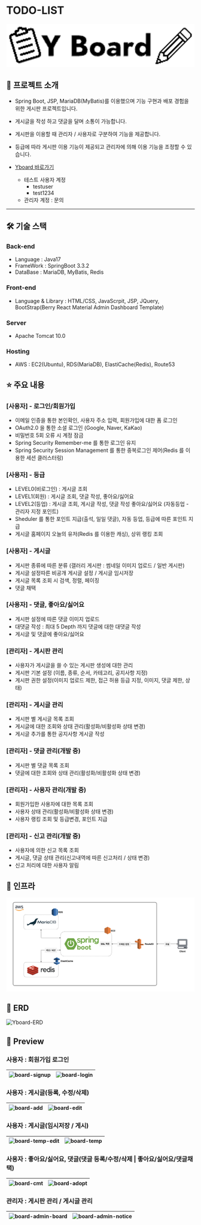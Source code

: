 # TODO-LIST

<p align="center">
  <img src="assets/board-logo.png" alt="logo" style="width: 100%; height: auto; max-height: 400px;" />
</p>

## 📖 프로젝트 소개

- Spring Boot, JSP, MariaDB(MyBatis)를 이용했으며 기능 구현과 배포 경험을 위한 게시판 프로젝트입니다.
- 게시글을 작성 하고 댓글을 달며 소통이 가능합니다.
- 게시판을 이용할 때 관리자 / 사용자로 구분하여 기능을 제공합니다.
- 등급에 따라 게시판 이용 기능이 제공되고 관리자에 의해 이용 기능을 조정할 수 있습니다.

- [Yboard 바로가기](https://www.yboard.site)
    - 테스트 사용자 계정
        - testuser
        - test1234
    - 관리자 계정 : 문의

---

## 🛠️ 기술 스택

### Back-end

- Language : Java17
- FrameWork : SpringBoot 3.3.2
- DataBase : MariaDB, MyBatis, Redis

### Front-end

- Language & Library : HTML/CSS, JavaScrpit, JSP, JQuery, BootStrap(Berry React Material Admin Dashboard Template)

### Server

- Apache Tomcat 10.0

### Hosting

- AWS : EC2(Ubuntu), RDS(MariaDB), ElastiCache(Redis), Route53

## ⭐️ 주요 내용

### [사용자] - 로그인/회원가입

- 이메일 인증을 통한 본인확인, 사용자 주소 입력, 회원가입에 대한 폼 로그인
- OAuth2.0 을 통한 소셜 로그인 (Google, Naver, KaKao)
- 비밀번호 5회 오류 시 계정 잠금
- Spring Security Remember-me 를 통한 로그인 유지
- Spring Security Session Management 를 통한 중복로그인 제어(Redis 를 이용한 세션 클러스터링)

### [사용자] - 등급

- LEVEL0(비로그인) : 게시글 조회
- LEVEL1(회원) : 게시글 조회, 댓글 작성, 좋아요/싫어요
- LEVEL2(등업) : 게시글 조회, 게시글 작성, 댓글 작성 좋아요/싫어요 (자동등업 - 관리자 지정 포인트)
- Sheduler 를 통한 포인트 지급(출석, 일일 댓글), 자동 등업, 등급에 따른 포인트 지급
- 게시글 홈페이지 오늘의 유저(Redis 를 이용한 캐싱), 상위 랭킹 조회

### [사용자] - 게시글

- 게시판 종류에 따른 분류 (갤러리 게시판 : 썸네일 이미지 업로드 / 일반 게시판)
- 게시글 설정따른 비공개 게시글 설정 / 게시글 임시저장
- 게시글 목록 조회 시 검색, 정렬, 페이징
- 댓글 채택

### [사용자] - 댓글, 좋아요/싫어요

- 게시판 설정에 따른 댓글 이미지 업로드
- 대댓글 작성 : 최대 5 Depth 까지 댓글에 대한 대댓글 작성
- 게시글 및 댓글에 좋아요/싫어요

### [관리자] - 게시판 관리

- 사용자가 게시글을 쓸 수 있는 게시판 생성에 대한 관리
- 게시판 기본 설정 (이름, 종류, 순서, 카테고리, 공지사항 지정)
- 게시판 권한 설정(이미지 업로드 제한, 접근 허용 등급 지정, 이미지, 댓글 제한, 상태)

### [관리자] - 게시글 관리

- 게시판 별 게시글 목록 조회
- 게시글에 대한 조회와 상태 관리(활성화/비활성화 상태 변경)
- 게시글 추가를 통한 공지사항 게시글 작성

### [관리자] - 댓글 관리(개발 중)

- 게시판 별 댓글 목록 조회
- 댓글에 대한 조회와 상태 관리(활성화/비활성화 상태 변경)

### [관리자] - 사용자 관리(개발 중)

- 회원가입한 사용자에 대한 목록 조회
- 사용자 상태 관리(활성화/비활성화 상태 변경)
- 사용자 랭킹 조회 및 등급변경, 포인트 지급

### [관리자] - 신고 관리(개발 중)

- 사용자에 의한 신고 목록 조회
- 게시글, 댓글 상태 관리(신고내역에 따른 신고처리 / 상태 변경)
- 신고 처리에 대한 사용자 알림

## 📖 인프라

<p align="center">
<img src="assets/Yboard-infra2.png" alt="infra"/>
</p>

## 📖 ERD

![Yboard-ERD](https://github.com/user-attachments/assets/de944e83-a575-4694-95b8-4fc9dcd3001a)

## 🎥 Preview

### 사용자 : 회원가입 로그인

| ![board-signup](https://github.com/user-attachments/assets/8b39b5d7-320b-4125-930c-c4093e9db55c) | ![board-login](https://github.com/user-attachments/assets/220fba7c-8abe-4faa-a3b7-a703068249ca) |
|--------------------------------------------------------------------------------------------------|-------------------------------------------------------------------------------------------------|

### 사용자 : 게시글(등록, 수정/삭제)

| ![board-add](https://github.com/user-attachments/assets/3282b1c5-5517-4fe3-b647-1b1ccd2a31ad) | ![board-edit](https://github.com/user-attachments/assets/2c01ef44-4821-47b3-b8c1-aeaade797c53) |
|-----------------------------------------------------------------------------------------------|------------------------------------------------------------------------------------------------|

### 사용자 : 게시글(임시저장 / 게시)

| ![board-temp-edit](https://github.com/user-attachments/assets/d6bd8bf0-62eb-4489-912d-b51892fbaff9) | ![board-temp](https://github.com/user-attachments/assets/5ddf8f66-c6c7-4795-9a60-6729a51073dd) |
|-----------------------------------------------------------------------------------------------------|------------------------------------------------------------------------------------------------|

### 사용자 : 좋아요/싫어요, 댓글(댓글 등록/수정/삭제 | 좋아요/싫어요/댓글채택)

| ![board-cmt](https://github.com/user-attachments/assets/2173f464-16d9-4ad2-b7ed-5bd67a67ff0e) | ![board-adopt](https://github.com/user-attachments/assets/33a250b5-8f46-40a8-a1ad-a8812b940ed8) |
|-----------------------------------------------------------------------------------------------|-------------------------------------------------------------------------------------------------|

### 관리자 : 게시판 관리 / 게시글 관리

| ![board-admin-board](https://github.com/user-attachments/assets/ec0a8f3f-6382-4c2b-a6cd-7736d1cdf30e) | ![board-admin-notice](https://github.com/user-attachments/assets/d5107f5b-8405-4224-8a9e-c725e1ee7a75) |
|-------------------------------------------------------------------------------------------------------|--------------------------------------------------------------------------------------------------------|